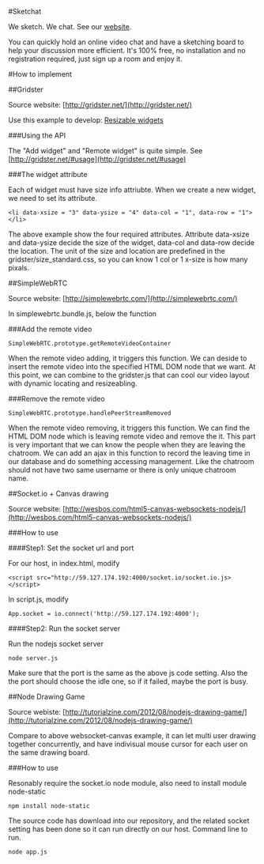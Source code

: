 #Sketchat

We sketch. We chat. See our [website](http://iwonder.tw/sketchat/).

You can quickly hold an online video chat and have a sketching board to help your discussion more efficient. It's 100% free, no installation and no registration required, just sign up a room and enjoy it.

#How to implement

##Gridster 

Source website: [http://gridster.net/](http://gridster.net/)

Use this example to develop: [Resizable widgets](http://gridster.net/demos/resize.html)

###Using the API

The "Add widget" and "Remote widget" is quite simple. See [http://gridster.net/#usage](http://gridster.net/#usage)

###The widget attribute

Each of widget must have size info attriubte. When we create a new widget, we need to set its attribute.

	<li data-xsize = "3" data-ysize = "4" data-col = "1", data-row = "1"></li>

The above example show the four required attributes. Attribute data-xsize and data-ysize decide the size of the widget, data-col and data-row decide the location. The unit of the size and location are predefined in the gridster/size_standard.css, so you can know 1 col or 1 x-size is how many pixals.

##SimpleWebRTC 

Source website: [http://simplewebrtc.com/](http://simplewebrtc.com/)

In simplewebrtc.bundle.js, below the function

###Add the remote video

    SimpleWebRTC.prototype.getRemoteVideoContainer

When the remote video adding, it triggers this function. We can deside to insert the remote video into the specified HTML DOM node that we want. At this point, we can combine to the gridster.js that can cool our video layout with dynamic locating and resizeabling.
      
###Remove the remote video

    SimpleWebRTC.prototype.handlePeerStreamRemoved

When the remote video removing, it triggers this function. We can find the HTML DOM node which is leaving remote video and remove the it. This part is very important that we can know the people when they are leaving the chatroom. We can add an ajax in this function to record the leaving time in our database and do something accessing management. Like the chatroom should not have two same username or there is only unique chatroom name.


##Socket.io + Canvas drawing 

Source website: [http://wesbos.com/html5-canvas-websockets-nodejs/](http://wesbos.com/html5-canvas-websockets-nodejs/)

###How to use

####Step1: Set the socket url and port

For our host, in index.html, modify

	<script src="http://59.127.174.192:4000/socket.io/socket.io.js></script>

In script.js, modify

	App.socket = io.connect('http://59.127.174.192:4000');

####Step2: Run the socket server

Run the nodejs socket server

	node server.js

Make sure that the port is the same as the above js code setting. Also the the port should choose the idle one, so if it failed, maybe the port is busy.


##Node Drawing Game

Source webiste: [http://tutorialzine.com/2012/08/nodejs-drawing-game/](http://tutorialzine.com/2012/08/nodejs-drawing-game/)

Compare to above websocket-canvas example, it can let multi user drawing together concurrently, and have indivisual mouse cursor for each user on the same drawing board.

###How to use

Resonably require the socket.io node module, also need to install module node-static

	npm install node-static

The source code has download into our repository, and the related socket setting has been done so it can run directly on our host. Command line to run.

	node app.js

